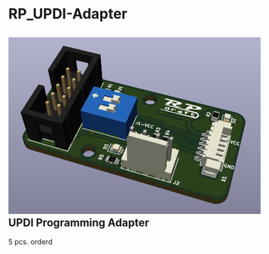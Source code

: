 # RP_UPDI-Adapter
![Pic of Module](https://github.com/rapola/RP_UPDI-Adapter/blob/main/V1.0/Pics/UPDI-Adapter_V1.0_b.png "Module")
UPDI Programming Adapter
<br>
---
5 pcs. orderd
